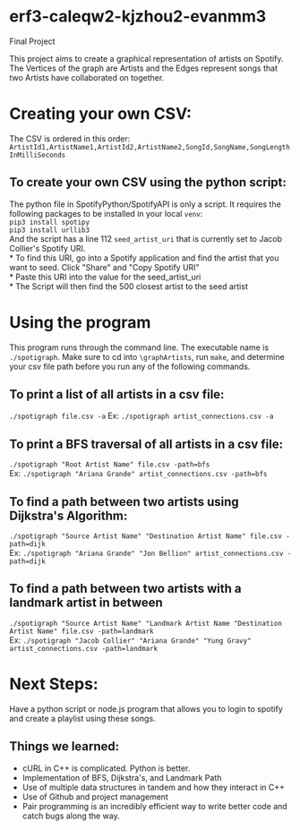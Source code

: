 # erf3-caleqw2-kjzhou2-evanmm3
Final Project

This project aims to create a graphical representation of artists on Spotify.
The Vertices of the graph are Artists and the Edges represent songs that two Artists have collaborated on together.

# Creating your own CSV:
The CSV is ordered in this order:
`ArtistId1,ArtistName1,ArtistId2,ArtistName2,SongId,SongName,SongLengthInMilliSeconds`
## To create your own CSV using the python script:
The python file in SpotifyPython/SpotifyAPI is only a script. It requires the following packages to be installed in your local `venv`:  
`pip3 install spotipy`  
`pip3 install urllib3`  
And the script has a line 112 `seed_artist_uri` that is currently set to Jacob Collier's Spotify URI.   
    * To find this URI, go into a Spotify application and find the artist that you want to seed. Click "Share" and "Copy Spotify URI"  
    * Paste this URI into the value for the seed_artist_uri  
    * The Script will then find the 500 closest artist to the seed artist  

# Using the program
This program runs through the command line.
The executable name is `./spotigraph`. Make sure to cd into `\graphArtists`, run `make`, and determine your csv file path before you run any of the following commands.

## To print a list of all artists in a csv file:
`./spotigraph file.csv -a`
Ex:
`./spotigraph artist_connections.csv -a`

## To print a BFS traversal of all artists in a csv file:
`./spotigraph "Root Artist Name" file.csv -path=bfs`  
Ex:
`./spotigraph "Ariana Grande" artist_connections.csv -path=bfs`  

## To find a path between two artists using Dijkstra's Algorithm:
`./spotigraph "Source Artist Name" "Destination Artist Name" file.csv -path=dijk`  
Ex:
`./spotigraph "Ariana Grande" "Jon Bellion" artist_connections.csv -path=dijk`  

## To find a path between two artists with a landmark artist in between
`./spotigraph "Source Artist Name" "Landmark Artist Name "Destination Artist Name" file.csv -path=landmark`  
Ex:
`./spotigraph "Jacob Collier" "Ariana Grande" "Yung Gravy" artist_connections.csv -path=landmark`  

# Next Steps:
Have a python script or node.js program that allows you to login to spotify and create a playlist using these songs.

## Things we learned:
- cURL in C++ is complicated. Python is better.
- Implementation of BFS, Dijkstra's, and Landmark Path
- Use of multiple data structures in tandem and how they interact in C++
- Use of Github and project management
- Pair programming is an incredibly efficient way to write better code and catch bugs along the way.